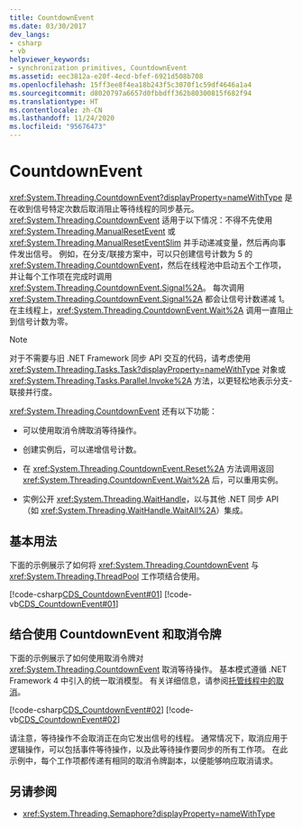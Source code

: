 ```yaml
---
title: CountdownEvent
ms.date: 03/30/2017
dev_langs:
- csharp
- vb
helpviewer_keywords:
- synchronization primitives, CountdownEvent
ms.assetid: eec3812a-e20f-4ecd-bfef-6921d508b708
ms.openlocfilehash: 15ff3ee8f4ea18b243f5c3070f1c59df4646a1a4
ms.sourcegitcommit: d8020797a6657d0fbbdff362b80300815f682f94
ms.translationtype: HT
ms.contentlocale: zh-CN
ms.lasthandoff: 11/24/2020
ms.locfileid: "95676473"
---
```

# <a name="countdownevent"></a>CountdownEvent

<xref:System.Threading.CountdownEvent?displayProperty=nameWithType> 是在收到信号特定次数后取消阻止等待线程的同步基元。 <xref:System.Threading.CountdownEvent> 适用于以下情况：不得不先使用 <xref:System.Threading.ManualResetEvent> 或 <xref:System.Threading.ManualResetEventSlim> 并手动递减变量，然后再向事件发出信号。 例如，在分支/联接方案中，可以只创建信号计数为 5 的 <xref:System.Threading.CountdownEvent>，然后在线程池中启动五个工作项，并让每个工作项在完成时调用 <xref:System.Threading.CountdownEvent.Signal%2A>。 每次调用 <xref:System.Threading.CountdownEvent.Signal%2A> 都会让信号计数递减 1。 在主线程上，<xref:System.Threading.CountdownEvent.Wait%2A> 调用一直阻止到信号计数为零。  
  
> [!NOTE]
> 对于不需要与旧 .NET Framework 同步 API 交互的代码，请考虑使用 <xref:System.Threading.Tasks.Task?displayProperty=nameWithType> 对象或 <xref:System.Threading.Tasks.Parallel.Invoke%2A> 方法，以更轻松地表示分支-联接并行度。  
  
 <xref:System.Threading.CountdownEvent> 还有以下功能：  
  
- 可以使用取消令牌取消等待操作。  
  
- 创建实例后，可以递增信号计数。  
  
- 在 <xref:System.Threading.CountdownEvent.Reset%2A> 方法调用返回 <xref:System.Threading.CountdownEvent.Wait%2A> 后，可以重用实例。  
  
- 实例公开 <xref:System.Threading.WaitHandle>，以与其他 .NET 同步 API（如 <xref:System.Threading.WaitHandle.WaitAll%2A>）集成。  
  
## <a name="basic-usage"></a>基本用法  

 下面的示例展示了如何将 <xref:System.Threading.CountdownEvent> 与 <xref:System.Threading.ThreadPool> 工作项结合使用。  
  
 [!code-csharp[CDS_CountdownEvent#01](../../../samples/snippets/csharp/VS_Snippets_Misc/cds_countdownevent/cs/countdownevent.cs#01)]
 [!code-vb[CDS_CountdownEvent#01](../../../samples/snippets/visualbasic/VS_Snippets_Misc/cds_countdownevent/vb/module1.vb#01)]  
  
## <a name="countdownevent-with-cancellation"></a>结合使用 CountdownEvent 和取消令牌  

 下面的示例展示了如何使用取消令牌对 <xref:System.Threading.CountdownEvent> 取消等待操作。 基本模式遵循 .NET Framework 4 中引入的统一取消模型。 有关详细信息，请参阅[托管线程中的取消](cancellation-in-managed-threads.md)。  
  
 [!code-csharp[CDS_CountdownEvent#02](../../../samples/snippets/csharp/VS_Snippets_Misc/cds_countdownevent/cs/countdownevent.cs#02)]
 [!code-vb[CDS_CountdownEvent#02](../../../samples/snippets/visualbasic/VS_Snippets_Misc/cds_countdownevent/vb/canceleventwait.vb#02)]  
  
 请注意，等待操作不会取消正在向它发出信号的线程。 通常情况下，取消应用于逻辑操作，可以包括事件等待操作，以及此等待操作要同步的所有工作项。 在此示例中，每个工作项都传递有相同的取消令牌副本，以便能够响应取消请求。  
  
## <a name="see-also"></a>另请参阅

- <xref:System.Threading.Semaphore?displayProperty=nameWithType>
